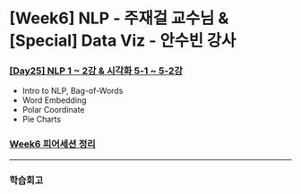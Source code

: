 # [Week6] NLP - 주재걸 교수님 & [Special] Data Viz - 안수빈 강사

### [[Day25] NLP 1 ~ 2강 & 시각화 5-1 ~ 5-2강](https://github.com/raki-1203/boostcamp_note/tree/main/Week_6/Day_25)

- Intro to NLP, Bag-of-Words
- Word Embedding
- Polar Coordinate
- Pie Charts

### [Week6 피어세션 정리](https://www.notion.so/8b197c1430ad4dc2a46c6aace02aac8e?v=864474662fa4412297f6319ae1d3c171)

---
### 학습회고
